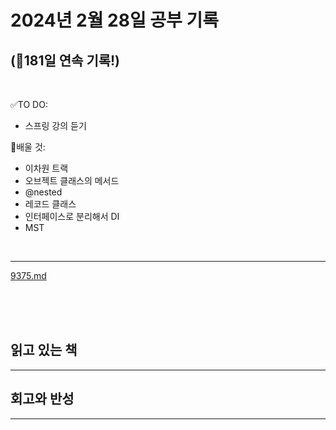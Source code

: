 # 2024년 2월 28일 공부 기록 
## (🚀181일 연속 기록!)

<br>

✅TO DO: 

- 스프링 강의 듣기

💭배울 것:

- 이차원 트랙
- 오브젝트 클래스의 메서드
- @nested
- 레코드 클래스
- 인터페이스로 분리해서 DI
- MST

<br>

---

[9375.md](..%2F..%2F..%2FAlgorithm%2FSolvedProblem%2F%EC%88%98%ED%95%99%2F%EC%8B%A4%EB%B2%84%2F9375%2F9375.md)


<br><br><br>

## 읽고 있는 책

---




## 회고와 반성

---
